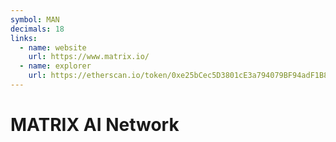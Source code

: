 ```yaml
---
symbol: MAN
decimals: 18
links:
  - name: website
    url: https://www.matrix.io/
  - name: explorer
    url: https://etherscan.io/token/0xe25bCec5D3801cE3a794079BF94adF1B8cCD802D
---
```


# MATRIX AI Network
